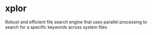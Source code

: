 # xplor
Robust and efficient file search engine that uses parallel processing to search for a specific keywords across system files
